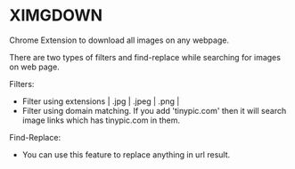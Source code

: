 # XIMGDOWN
Chrome Extension to download all images on any webpage.

There are two types of filters and find-replace while searching for images on web page.

Filters:
  * Filter using extensions | .jpg | .jpeg | .png |
  * Filter using domain matching. If you add 'tinypic.com' then it will search image links which has tinypic.com in them.

Find-Replace:
  * You can use this feature to replace anything in url result.
